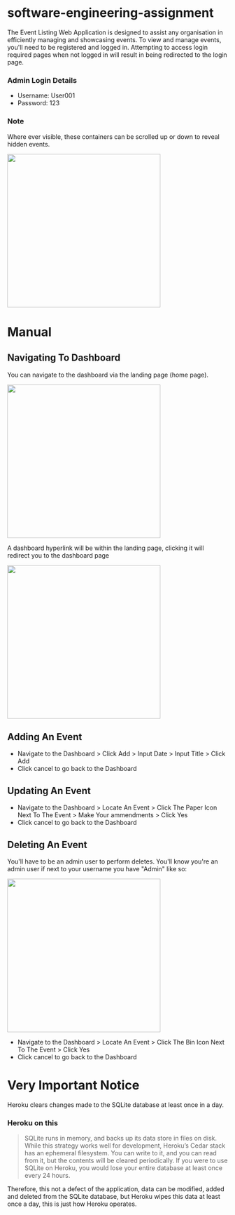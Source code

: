 # software-engineering-assignment

The Event Listing Web Application is designed to assist any organisation in efficiently managing and showcasing events.
To view and manage events, you'll need to be registered and logged in. Attempting to access login required pages when not logged in will result in being redirected to the login page.

### Admin Login Details

- Username: User001
- Password: 123

### Note

Where ever visible, these containers can be scrolled up or down to reveal hidden events.

<img src="https://github.com/isondetech/software-engineering-assignment/assets/111745965/8b59a530-da61-49cf-b1d9-0fd266fe8fae" width="350">

# Manual

## Navigating To Dashboard

You can navigate to the dashboard via the landing page (home page).

<img src="https://github.com/isondetech/software-engineering-assignment/assets/111745965/e34bf7c4-b9a9-43f9-b3bb-f4429ca14b7c" width="350">

A dashboard hyperlink will be within the landing page, clicking it will redirect you to the dashboard page

<img src="https://github.com/isondetech/software-engineering-assignment/assets/111745965/5d803141-1147-43a8-9075-5ebc5acd8f57" width="350">

## Adding An Event

- Navigate to the Dashboard > Click Add > Input Date > Input Title > Click Add
- Click cancel to go back to the Dashboard

## Updating An Event

- Navigate to the Dashboard > Locate An Event > Click The Paper Icon Next To The Event > Make Your ammendments > Click Yes
- Click cancel to go back to the Dashboard

## Deleting An Event

You'll have to be an admin user to perform deletes. You'll know you're an admin user if next to your username you have "Admin" like so:

<img src="https://github.com/isondetech/software-engineering-assignment/assets/111745965/aeed12ef-6f50-4645-ab17-dc5604a82c69" width="350">

- Navigate to the Dashboard > Locate An Event > Click The Bin Icon Next To The Event > Click Yes
- Click cancel to go back to the Dashboard

# Very Important Notice

Heroku clears changes made to the SQLite database at least once in a day. 

### Heroku on this

> SQLite runs in memory, and backs up its data store in files on disk. While this strategy works well for development, Heroku’s Cedar stack has an ephemeral filesystem. You can write to it, and you can read from it, but the contents will be cleared periodically. If you were to use SQLite on Heroku, you would lose your entire database at least once every 24 hours.

Therefore, this not a defect of the application, data can be modified, added and deleted from the SQLite database, but Heroku wipes this data at least once a day, this is just how Heroku operates.





